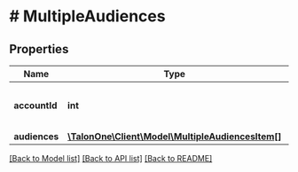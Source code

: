 # # MultipleAudiences

## Properties

Name | Type | Description | Notes
------------ | ------------- | ------------- | -------------
**accountId** | **int** | The ID of the account that owns this entity. | 
**audiences** | [**\TalonOne\Client\Model\MultipleAudiencesItem[]**](MultipleAudiencesItem.md) |  | 

[[Back to Model list]](../../README.md#documentation-for-models) [[Back to API list]](../../README.md#documentation-for-api-endpoints) [[Back to README]](../../README.md)


